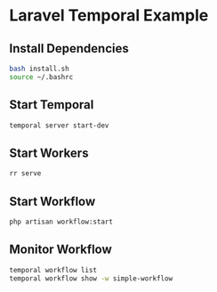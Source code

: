 # Laravel Temporal Example

## Install Dependencies
```bash
bash install.sh
source ~/.bashrc
```

## Start Temporal

```bash
temporal server start-dev
```

## Start Workers

```bash
rr serve
```

## Start Workflow

```bash
php artisan workflow:start
```

## Monitor Workflow

```bash
temporal workflow list
temporal workflow show -w simple-workflow
```
